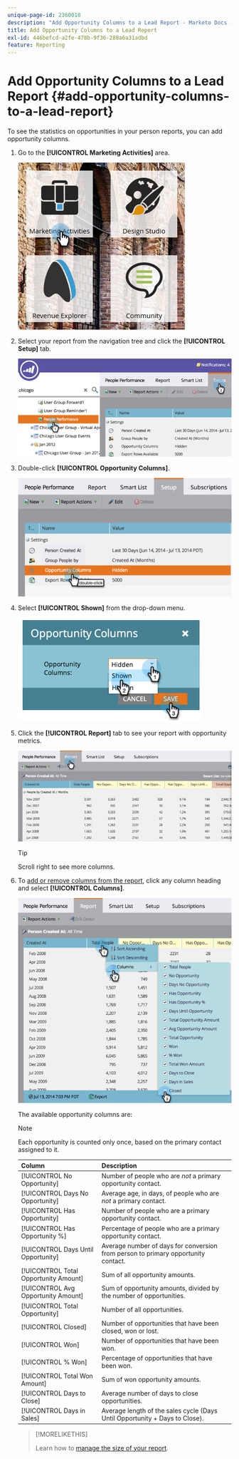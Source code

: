 ```yaml
---
unique-page-id: 2360018
description: "Add Opportunity Columns to a Lead Report - Marketo Docs - Product Documentation"
title: Add Opportunity Columns to a Lead Report
exl-id: 446befcd-a2fe-478b-9f36-288a6a31adbd
feature: Reporting
---
```

# Add Opportunity Columns to a Lead Report {#add-opportunity-columns-to-a-lead-report}

To see the statistics on opportunities in your person reports, you can add opportunity columns.

1. Go to the **[!UICONTROL Marketing Activities]** area.

   ![](assets/ma.png)

1. Select your report from the navigation tree and click the **[!UICONTROL Setup]** tab.

   ![](assets/two.png)

1. Double-click **[!UICONTROL Opportunity Columns]**.

   ![](assets/three.png)

1. Select **[!UICONTROL Shown]** from the drop-down menu.

   ![](assets/image2014-9-16-12-3a50-3a33.png)

1. Click the **[!UICONTROL Report]** tab to see your report with opportunity metrics.

   ![](assets/five.png)

   >[!TIP]
   >
   >Scroll right to see more columns.

1. To [add or remove columns from the report](/help/marketo/product-docs/reporting/basic-reporting/editing-reports/select-report-columns.md), click any column heading and select **[!UICONTROL Columns]**.

   ![](assets/six.png)

   The available opportunity columns are:

   >[!NOTE]
   >
   >Each opportunity is counted only once, based on the primary contact assigned to it.

   | Column |Description |
   |---|---|
   | [!UICONTROL No Opportunity] |Number of people who are *not* a primary opportunity contact. |
   | [!UICONTROL Days No Opportunity] |Average age, in days, of people who are *not* a primary contact. |
   | [!UICONTROL Has Opportunity] |Number of people who are a primary opportunity contact. |
   | [!UICONTROL Has Opportunity %] |Percentage of people who are a primary opportunity contact. |
   | [!UICONTROL Days Until Opportunity] |Average number of days for conversion from person to primary opportunity contact. |
   | [!UICONTROL Total Opportunity Amount] |Sum of all opportunity amounts. |
   | [!UICONTROL Avg Opportunity Amount] |Sum of opportunity amounts, divided by the number of opportunities. |
   | [!UICONTROL Total Opportunity] |Number of all opportunities. |
   | [!UICONTROL Closed] |Number of opportunities that have been closed, won or lost. |
   | [!UICONTROL Won] |Number of opportunities that have been won. |
   | [!UICONTROL % Won] |Percentage of opportunities that have been won. |
   | [!UICONTROL Total Won Amount] |Sum of won opportunity amounts. |
   | [!UICONTROL Days to Close] |Average number of days to close opportunities. |
   | [!UICONTROL Days in Sales] |Average length of the sales cycle (Days Until Opportunity + Days to Close). |

   >[!MORELIKETHIS]
   >
   >Learn how to [manage the size of your report](/help/marketo/product-docs/reporting/basic-reporting/editing-reports/configure-report-size.md).
